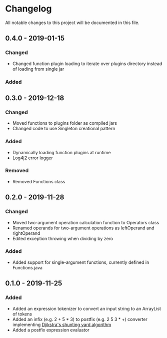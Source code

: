 # Changelog
All notable changes to this project will be documented in this file.

## 0.4.0 - 2019-01-15

### Changed

- Changed function plugin loading to iterate over plugins directory instead of loading from single jar

### Added



## 0.3.0 - 2019-12-18

### Changed

- Moved functions to plugins folder as compiled jars
- Changed code to use Singleton creational pattern

### Added

- Dynamically loading function plugins at runtime
- Log4j2 error logger

### Removed

- Removed Functions class

## 0.2.0 - 2019-11-28

### Changed

- Moved two-argument operation calculation function to Operators class
- Renamed operands for two-argument operations as leftOperand and rightOperand
- Edited exception throwing when dividing by zero

### Added

- Added support for single-argument functions, currently defined in Functions.java

## 0.1.0 - 2019-11-25

### Added

- Added an expression tokenizer to convert an input string to an ArrayList of tokens
- Added an infix (e.g. 2 + 5 * 3) to postfix (e.g. 2 5 3 * +) converter implementing [Djikstra's shunting yard algorithm](https://en.wikipedia.org/wiki/Shunting-yard_algorithm)
- Added a postfix expression evaluator